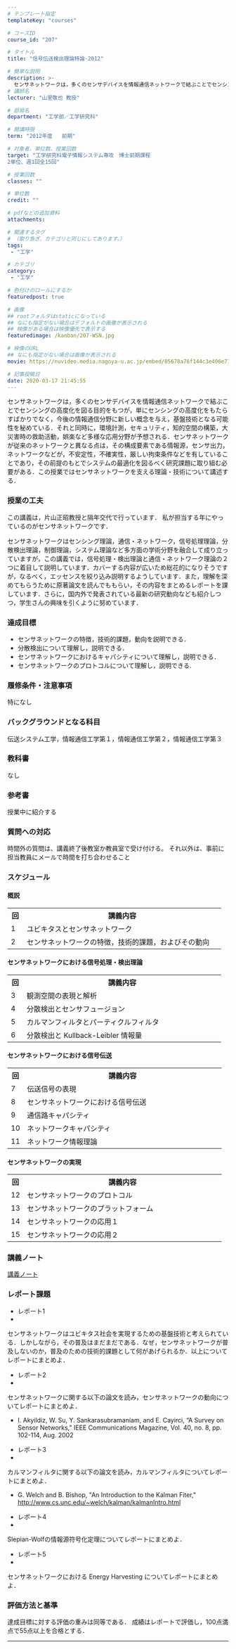 ```yaml
---
# テンプレート指定
templateKey: "courses"

# コースID
course_id: "207"

# タイトル
title: "信号伝送検出理論特論-2012"

# 簡単な説明
description: >-
  センサネットワークは，多くのセンサデバイスを情報通信ネットワークで結ぶことでセンシングの高度化を図る目的をもつが，単にセンシングの高度化をもたらすばかりでなく，今後の情報通信分野に新しい概念を与え，基盤技術となる可能性を秘めている．それと同時に，環境計測，セキュリティ，知的空間の構築，大災害時の救助活動，娯楽など多様な応用分野が予想される．センサネットワークが従来のネットワークと異なる点は，その構 ...
# 講師名
lecturer: "山里敬也 教授"

# 部局名
department: "工学部／工学研究科"

# 開講時限
term: "2012年度	前期"

# 対象者、単位数、授業回数
target: "工学研究科電子情報システム専攻　博士前期課程
2単位、週1回全15回"

# 授業回数
classes: ""

# 単位数
credit: ""

# pdfなどの追加資料
attachments:

# 関連するタグ
# （取り急ぎ、カテゴリと同じにしてあります。）
tags:
 - "工学"

# カテゴリ
category:
 - "工学"

# 色付けのロールにするか
featuredpost: true

# 画像
## rootフォルダはstaticになっている
## なにも指定がない場合はデフォルトの画像が表示される
## 映像がある場合は映像優先で表示する
featuredimage: /kanban/207-WSN.jpg

# 映像のURL
## なにも指定がない場合は画像が表示される
movie: https://nuvideo.media.nagoya-u.ac.jp/embed/05678a76f144c3e406e77314c98250db531efa12

# 記事投稿日
date: 2020-03-17 21:45:55
---
```


センサネットワークは，多くのセンサデバイスを情報通信ネットワークで結ぶことでセンシングの高度化を図る目的をもつが，単にセンシングの高度化をもたらすばかりでなく，今後の情報通信分野に新しい概念を与え，基盤技術となる可能性を秘めている．それと同時に，環境計測，セキュリティ，知的空間の構築，大災害時の救助活動，娯楽など多様な応用分野が予想される．センサネットワークが従来のネットワークと異なる点は，その構成要素である情報源，センサ出力，ネットワークなどが，不安定性，不確実性，厳しい拘束条件などを有していることであり，その前提のもとでシステムの最適化を図るべく研究課題に取り組む必要がある．この授業ではセンサネットワークを支える理論・技術について講述する．


### 授業の工夫

この講義は，片山正昭教授と隔年交代で行っています．
私が担当する年にやっているのがセンサネットワークです．

センサネットワークはセンシング理論，通信・ネットワーク，信号処理理論，分散検出理論，制御理論，システム理論など多方面の学術分野を融合して成り立っていますが，この講義では，信号処理・検出理論と通信・ネットワーク理論の２つに着目して説明しています．カバーする内容が広いため総花的になりそうですが，なるべく，エッセンスを絞り込み説明するようしています．また，理解を深めてもらうために原著論文を読んでももらい，その内容をまとめるレポートを課しています．さらに，国内外で発表されている最新の研究動向なども紹介しつつ，学生さんの興味を引くように努めています．







### 達成目標

* センサネットワークの特徴，技術的課題，動向を説明できる．
* 分散検出について理解し，説明できる．
* センサネットワークにおけるキャパシティについて理解し，説明できる．
* センサネットワークのプロトコルについて理解し，説明できる.

### 履修条件・注意事項

特になし

### バックグラウンドとなる科目

伝送システム工学，情報通信工学第１，情報通信工学第２，情報通信工学第３

### 教科書

なし

### 参考書

授業中に紹介する

### 質問への対応

時間外の質問は、講義終了後教室か教員室で受け付ける。
それ以外は、事前に担当教員にメールで時間を打ち合わせること


<h3>スケジュール</h3>

<h4>概説</h4>
<table class="basic" width="455">
<tr>
<th width="20" class="center">回</th>
<th width="435" class="center">講義内容</th>
</tr>
<tr>
<td width="20" class="center">1</td>
<td width="435">ユビキタスとセンサネットワーク</td>
</tr>

<tr>
<td width="20" class="center">2</td>
<td width="435">センサネットワークの特徴，技術的課題，およびその動向</td>
</tr>
</table>

<h4>センサネットワークにおける信号処理・検出理論</h4>
<table class="basic" width="455">
<tr>
<th width="20" class="center">回</th>
<th width="435" class="center">講義内容</th>
</tr>

<tr>
<td width="20" class="center">3</td>
<td width="435">観測空間の表現と解析</td>
</tr>

<tr>
<td width="20" class="center">4</td>
<td width="435">分散検出とセンサフュージョン</td>
</tr>

<tr>
<td width="20" class="center">5</td>
<td width="435">カルマンフィルタとパーティクルフィルタ</td>
</tr>

<tr>
<td width="20" class="center">6</td>
<td width="435">分散検出と Kullback-Leibler 情報量</td>
</tr>
</table>

<h4>センサネットワークにおける信号伝送</h4>
<table class="basic" width="455">
<tr>
<th width="20" class="center">回</th>
<th width="435" class="center">講義内容</th>
</tr>

<tr>
<td width="20" class="center">7</td>
<td width="435">伝送信号の表現</td>
</tr>

<tr>
<td width="20" class="center">8</td>
<td width="435">センサネットワークにおける信号伝送</td>
</tr>

<tr>
<td width="20" class="center">9</td>
<td width="435">通信路キャパシティ</td>
</tr>

<tr>
<td width="20" class="center">10</td>
<td width="435">ネットワークキャパシティ</td>
</tr>

<tr>
<td width="20" class="center">11</td>
<td width="435">ネットワーク情報理論</td>
</tr>
</table>

<h4>センサネットワークの実現</h4>
<table class="basic" width="455">
<tr>
<th width="20" class="center">回</th>
<th width="435" class="center">講義内容</th>
</tr>

<tr>
<td width="20" class="center">12</td>
<td width="435">センサネットワークのプロトコル</td>
</tr>

<tr>
<td width="20" class="center">13</td>
<td width="435">センサネットワークのプラットフォーム</td>
</tr>

<tr>
<td width="20" class="center">14</td>
<td width="435">センサネットワークの応用１</td>
</tr>

<tr>
<td width="20" class="center">15</td>
<td width="435">センサネットワークの応用２</td>
</tr>
</table>


### 講義ノート

[講義ノート](http://ocw.nagoya-u.jp/files/207/ocw_yamazato.pdf) 




<h3>レポート課題</h3>


- レポート1
-
センサネットワークはユビキタス社会を実現するための基盤技術と考えられている．しかしながら，その普及はまだまだである．なぜ，センサネットワークが普及しないのか，普及のための技術的課題として何があげられるか．以上についてレポートにまとめよ．


- レポート2
-
センサネットワークに関する以下の論文を読み，センサネットワークの動向についてレポートにまとめよ．
<ul><li>I. Akyildiz, W. Su, Y. Sankarasubramaniam, and E. Cayirci, “A Survey on Sensor Networks,"
IEEE Communications Magazine, Vol. 40, no. 8, pp. 102-114, Aug. 2002</li></ul>


- レポート3
-
カルマンフィルタに関する以下の論文を読み，カルマンフィルタについてレポートにまとめよ．
<ul><li>G. Welch and B. Bishop, "An Introduction to the Kalman Fiter," <a href="http://www.cs.unc.edu/~welch/kalman/kalmanIntro.html">http://www.cs.unc.edu/~welch/kalman/kalmanIntro.html</a>
</li></ul>


- レポート4
-
Slepian-Wolfの情報源符号化定理についてレポートにまとめよ．


- レポート5
-
センサネットワークにおける Energy Harvesting についてレポートにまとめよ．




### 評価方法と基準

達成目標に対する評価の重みは同等である．
成績はレポートで評価し，100点満点で55点以上を合格とする．



-----